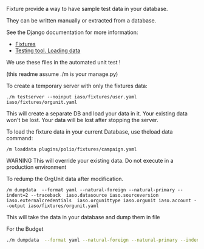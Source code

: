 Fixture provide a way to have sample test data in your database.

They can be written manually or extracted from a database.

See the Django documentation for more information:
* [Fixtures](https://docs.djangoproject.com/en/4.1/howto/initial-data/)
* [Testing tool. Loading data](https://docs.djangoproject.com/en/4.1/topics/testing/tools/#topics-testing-fixtures)

We use these files in the automated unit test !
    
(this readme assume ./m is your manage.py)


To create a temporary server with only the fixtures data:
```
./m testserver --noinput iaso/fixtures/user.yaml  iaso/fixtures/orgunit.yaml
```
This will create a separate DB and load your data in it. Your existing data won't be lost. Your data will be lost after stopping the server.


To load the fixture data in your current Database, use theload data command:
```
/m loaddata plugins/polio/fixtures/campaign.yaml
```

WARNING This will override your existing data. Do not execute in a production environment



To redump the OrgUnit data after modification. 
```
/m dumpdata  --format yaml --natural-foreign --natural-primary --indent=2 --traceback  iaso.datasource iaso.sourceversion iaso.externalcredentials  iaso.orgunittype iaso.orgunit iaso.account --output iaso/fixtures/orgunit.yaml
```
This will take the data in your database and dump them in file


For the Budget
```bash
./m dumpdata  --format yaml --natural-foreign --natural-primary --indent=2 --traceback  iaso.team polio.workflowmodel --output iaso/fixtures/polio/budget.yaml
```
